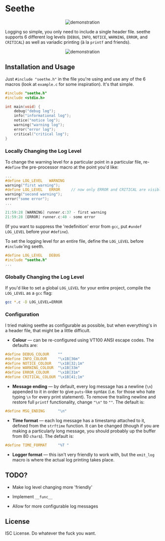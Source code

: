 # Seethe

<p align="center">
    <img alt="demonstration" src="https://i.imgur.com/PLJjHmP.png">
</p>

Logging so simple, you only need to include a single header file. seethe supports 6 different log levels (`DEBUG`, `INFO`, `NOTICE`, `WARNING`, `ERROR`, and `CRITICAL`) as well as variadic printing (à la `printf` and friends).

<p align="center">
    <img alt="demonstration" src="https://s2.gifyu.com/images/hGbWMYo1Qn.gif">
</p>

## Installation and Usage

Just `#include "seethe.h"` in the file you're using and use any of the 6 macros (look at `example.c` for some inspiration). It's that simple.

```c
#include "seethe.h"
#include <stdio.h>

int main(void) {
    debug("debug log");
    info("informational log");
    notice("notice log");
    warning("warning log");
    error("error log");
    critical("critical log");
}
```

### Locally Changing the Log Level

To change the warning level for a particular point in a particular file, re-`#define` the pre-processor macro at the point you'd like:

```c
...
#define LOG_LEVEL   WARNING
warning("first warning");
#define LOG_LEVEL   ERROR     // now only ERROR and CRITICAL are visible
warning("second warning");
error("some error");
...
```

```c
21:59:28 [WARNING] runner.c:37 - first warning
21:59:28 [ERROR] runner.c:40 - some error
```

(If you want to suppress the 'redefinition' error from `gcc`, put `#undef LOG_LEVEL` before your `#define`).

To set the logging level for an entire file, define the `LOG_LEVEL` before `#include`'ing seeth.

```c
#define LOG_LEVEL   DEBUG
#include "seethe.h"
...
```

### Globally Changing the Log Level

If you'd like to set a global `LOG_LEVEL` for your entire project, compile the `LOG_LEVEL` as a `gcc` flag:

```bash
gcc *.c -D LOG_LEVEL=ERROR
```

### Configuration

I tried making seethe as configurable as possible, but when everything's in a header file, that might be a little difficult.

- **Colour** — can be re-configured using VT100 ANSI escape codes. The defaults are:

```c
#define DEBUG_COLOUR    ""
#define INFO_COLOUR     "\x1B[36m"
#define NOTICE_COLOUR   "\x1B[32;1m"
#define WARNING_COLOUR  "\x1B[33m"
#define ERROR_COLOUR    "\x1B[31m"
#define CRITICAL_COLOUR "\x1B[41;1m"
```

- **Message ending** — by default, every log message has a newline (`\n`) appended to it in order to give `puts`-like syntax (i.e. for those who hate typing `\n` for every print statement). To remove the trailing newline and restore full `printf` functionality, change `"\n"` to `""`. The default is:

```c
#define MSG_ENDING      "\n"
```

- **Time format** — each log message has a timestamp attached to it, defined from the `strftime` function. It can be changed (though if you are making a particularly long message, you should probably up the buffer from 80 `char`s). The default is:

```c
#define TIME_FORMAT     "%T "
```

- **Logger format** — this isn't very friendly to work with, but the `emit_log` macro is where the actual log printing takes place.

## TODO?

- Make log level changing more 'friendly'

- Implement `__func__`

- Allow for more configurable log messages

## License

ISC License. Do whatever the fuck you want.
